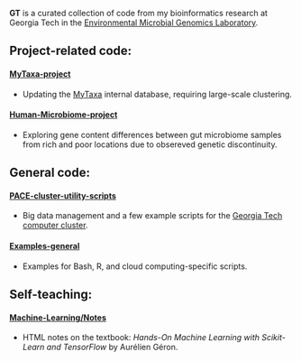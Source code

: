 **GT** is a curated collection of code from my bioinformatics research at Georgia Tech in the <a href="https://enve-omics.gatech.edu/">Environmental Microbial Genomics Laboratory</a>.

## Project-related code:

#### <a href="https://github.com/tkiryuti/GT/tree/main/MyTaxa-project">MyTaxa-project</a>
* Updating the <a href="http://enve-omics.ce.gatech.edu/mytaxa/">MyTaxa</a> internal database, requiring large-scale clustering.

#### <a href="https://github.com/tkiryuti/GT/tree/main/Human-Microbiome-project">Human-Microbiome-project</a>
* Exploring gene content differences between gut microbiome samples from rich and poor locations due to obsereved genetic discontinuity.

## General code:

#### <a href="https://github.com/tkiryuti/GT/tree/main/PACE-cluster-utility-scripts">PACE-cluster-utility-scripts</a>
* Big data management and a few example scripts for the <a href="https://pace.gatech.edu/">Georgia Tech computer cluster</a>.

#### <a href="https://github.com/tkiryuti/GT/tree/main/Examples-general">Examples-general</a>
* Examples for Bash, R, and cloud computing-specific scripts.

## Self-teaching:

#### <a href="https://github.com/tkiryuti/GT/tree/main/Machine-Learning/Notes">Machine-Learning/Notes</a>
* HTML notes on the textbook: _Hands-On Machine Learning with Scikit-Learn and TensorFlow_ by Aurélien Géron.
